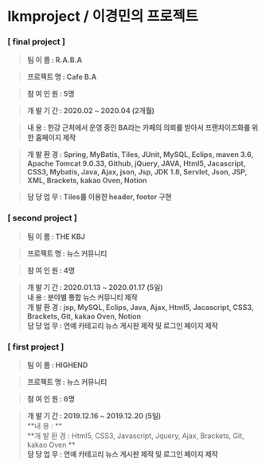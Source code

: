 # lkmproject / 이경민의 프로젝트

### [ final project ]
>**팀    이 름 : R.A.B.A** 

>**프로젝트 명 : Cafe B.A**  

>**참 여 인 원 : 5명**

>**개 발 기 간 : 2020.02 ~ 2020.04 (2개월)**  

>**내       용 : 한강 근처에서 운영 중인 BA라는 카페의 의뢰를 받아서 프랜차이즈화를 위한 홈페이지 제작**  

>**개 발 환 경 : Spring, MyBatis, Tiles, JUnit, MySQL, Eclips, maven 3.6, Apache Tomcat 9.0.33, Github, jQuery, JAVA, Html5, Jacascript,                  CSS3, Mybatis, Java, Ajax, json, Jsp, JDK 1.8, Servlet, Json, JSP, XML, Brackets, kakao Oven, Notion**  
                
>**담 당 업 무 : Tiles를 이용한 header, footer 구현**  



### [ second project ]
>**팀    이 름 : THE KBJ**  

>**프로젝트 명 : 뉴스 커뮤니티**

>**참 여 인 원 : 4명**

>**개 발 기 간 : 2020.01.13 ~ 2020.01.17 (5일)**  
>**내       용 : 분야별 통합 뉴스 커뮤니티 제작**  
>**개 발 환 경 : jsp, MySQL, Eclips, Java, Ajax, Html5, Jacascript, CSS3, Brackets, Git, kakao Oven, Notion**  
>**담 당 업 무 : 연예 카테고리 뉴스 게시판 제작 및 로그인 페이지 제작**  


### [ first project ]
>**팀    이 름 : HIGHEND**  

>**프로젝트 명 : 뉴스 커뮤니티**

>**참 여 인 원 : 6명**

>**개 발 기 간 : 2019.12.16 ~ 2019.12.20 (5일)**  
>**내       용 : **  
>**개 발 환 경 : Html5, CSS3, Javascript, Jquery, Ajax, Brackets, Git, kakao Oven   **  
>**담 당 업 무 : 연예 카테고리 뉴스 게시판 제작 및 로그인 페이지 제작** 
